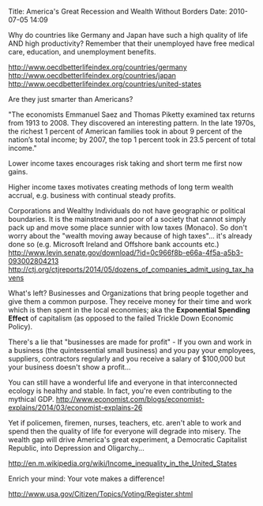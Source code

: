 Title: America's Great Recession and Wealth Without Borders
Date: 2010-07-05 14:09


Why do countries like Germany and Japan have such a high quality of life AND high productivity? Remember that their unemployed have free medical care, education, and unemployment benefits.

<http://www.oecdbetterlifeindex.org/countries/germany>
<http://www.oecdbetterlifeindex.org/countries/japan>
<http://www.oecdbetterlifeindex.org/countries/united-states>

Are they just smarter than Americans?

"The economists Emmanuel Saez and Thomas Piketty examined tax returns
from 1913 to 2008. They discovered an interesting pattern. In the late
1970s, the richest 1 percent of American families took in about 9
percent of the nation’s total income; by 2007, the top 1 percent took in 23.5 percent of total income."

Lower income taxes encourages risk taking and short term me first now
gains.

Higher income taxes motivates creating methods of long term wealth
accrual, e.g. business with continual steady profits.

Corporations and Wealthy Individuals do not have geographic or political
boundaries. It is the mainstream and poor of a society that cannot
simply pack up and move some place sunnier with low taxes (Monaco). So
don't worry about the "wealth moving away because of high taxes"... it's
already done so (e.g. Microsoft Ireland and Offshore bank accounts etc.)
<http://www.levin.senate.gov/download/?id=0c966f8b-e66a-4f5a-a5b3-093002804213>
<http://ctj.org/ctjreports/2014/05/dozens_of_companies_admit_using_tax_havens>

What's left? Businesses and Organizations that bring people together and give them a common purpose. They receive money for their time and work which is then spent in the local economies; aka the **Exponential Spending Effect** of capitalism (as opposed to the failed Trickle Down Economic
Policy).

There's a lie that "businesses are made for profit" - If you own and
work in a business (the quintessential small business) and you pay your employees, suppliers, contractors regularly and you receive a salary of $100,000 but your business doesn't show a profit... 

You can still have a wonderful life and everyone in that interconnected ecology is healthy and stable. In fact, you're even contributing to the mythical GDP.
<http://www.economist.com/blogs/economist-explains/2014/03/economist-explains-26>

Yet if policemen, firemen, nurses, teachers, etc. aren't able to work
and spend then the quality of life for everyone will degrade into
misery. The wealth gap will drive America's great experiment, a
Democratic Capitalist Republic, into Depression and Oligarchy...

<http://en.m.wikipedia.org/wiki/Income_inequality_in_the_United_States>

Enrich your mind: Your vote makes a difference!

<http://www.usa.gov/Citizen/Topics/Voting/Register.shtml>
